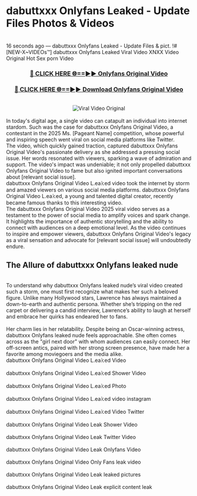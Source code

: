 # dabuttxxx Onlyfans Leaked - Update Files Photos & Videos 
<br>
16 seconds ago — dabuttxxx Onlyfans Leaked - Update Files & pict. !#[NEW-X~VIDEOs™] dabuttxxx Onlyfans Leaked Viral Video XNXX Video Original Hot Sex porn Video
<br>
<div align="center">
<h3><a href="http://freeplayer.one?title=dabuttxxx&ref=25OR" rel="nofollow">🔴 CLICK HERE 🌐==►► Onlyfans Original Video</a></h3>
<h3><a href="http://freeplayer.one?title=dabuttxxx&ref=25OR" rel="nofollow">🔴 CLICK HERE 🌐==►► Download Onlyfans Original Video</a></h3>
<br>
<a href="http://freeplayer.one?title=dabuttxxx&ref=25OR" rel="nofollow" data-target="animated-image.originalLink"><img src="https://i.ibb.co.com/xMMVF88/686577567.gif" alt="Viral Video Original" style="max-width: 100%; display: inline-block;" data-target="animated-image.originalImage"></a>
</div>
<br>
In today's digital age, a single video can catapult an individual into internet stardom. Such was the case for dabuttxxx Onlyfans Original Video, a contestant in the 2025 Ms. [Pageant Name] competition, whose powerful and inspiring speech went viral on social media platforms like Twitter.
<br>
The video, which quickly gained traction, captured dabuttxxx Onlyfans Original Video's passionate delivery as she addressed a pressing social issue. Her words resonated with viewers, sparking a wave of admiration and support. The video's impact was undeniable; it not only propelled dabuttxxx Onlyfans Original Video to fame but also ignited important conversations about [relevant social issue].
<br>
dabuttxxx Onlyfans Original Video L.ea𝚔ed video took the internet by storm and amazed viewers on various social media platforms. dabuttxxx Onlyfans Original Video L.ea𝚔ed, a young and talented digital creator, recently became famous thanks to this interesting video.
<br>
The dabuttxxx Onlyfans Original Video 2025 viral video serves as a testament to the power of social media to amplify voices and spark change. It highlights the importance of authentic storytelling and the ability to connect with audiences on a deep emotional level. As the video continues to inspire and empower viewers, dabuttxxx Onlyfans Original Video's legacy as a viral sensation and advocate for [relevant social issue] will undoubtedly endure.
<br>
<h2>The Allure of dabuttxxx Onlyfans leaked nude</h2>
<br>
To understand why dabuttxxx Onlyfans leaked nude’s viral video created such a storm, one must first recognize what makes her such a beloved figure. Unlike many Hollywood stars, Lawrence has always maintained a down-to-earth and authentic persona. Whether she’s tripping on the red carpet or delivering a candid interview, Lawrence’s ability to laugh at herself and embrace her quirks has endeared her to fans.
<br><br>
Her charm lies in her relatability. Despite being an Oscar-winning actress, dabuttxxx Onlyfans leaked nude feels approachable. She often comes across as the "girl next door" with whom audiences can easily connect. Her off-screen antics, paired with her strong screen presence, have made her a favorite among moviegoers and the media alike.
<br>
dabuttxxx Onlyfans Original Video L.ea𝚔ed Video
<br><br>
dabuttxxx Onlyfans Original Video L.ea𝚔ed Shower Video
<br><br>
dabuttxxx Onlyfans Original Video L.ea𝚔ed Photo
<br><br>
dabuttxxx Onlyfans Original Video L.ea𝚔ed video instagram
<br><br>
dabuttxxx Onlyfans Original Video L.ea𝚔ed Video Twitter
<br><br>
dabuttxxx Onlyfans Original Video Leak Shower Video
<br><br>
dabuttxxx Onlyfans Original Video Leak Twitter Video
<br><br>
dabuttxxx Onlyfans Original Video Leak Onlyfans Video
<br><br>
dabuttxxx Onlyfans Original Video Only Fans leak video
<br><br>
dabuttxxx Onlyfans Original Video Leak leaked pictures
<br><br>
dabuttxxx Onlyfans Original Video Leak explicit content leak